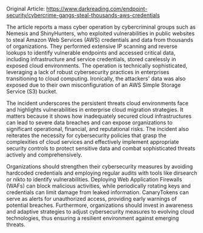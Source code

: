 Original Article: https://www.darkreading.com/endpoint-security/cybercrime-gangs-steal-thousands-aws-credentials

The article reports a mass cyber operation by cybercriminal groups such as Nemesis and ShinyHunters, who exploited vulnerabilities in public websites to steal Amazon Web Services (AWS) credentials and data from thousands of organizations. They performed extensive IP scanning and reverse lookups to identify vulnerable endpoints and accessed critical data, including infrastructure and service credentials, stored carelessly in exposed cloud environments. The operation is technically sophisticated, leveraging a lack of robust cybersecurity practices in enterprises transitioning to cloud computing. Ironically, the attackers' data was also exposed due to their own misconfiguration of an AWS Simple Storage Service (S3) bucket.

The incident underscores the persistent threats cloud environments face and highlights vulnerabilities in enterprise cloud migration strategies. It matters because it shows how inadequately secured cloud infrastructures can lead to severe data breaches and can expose organizations to significant operational, financial, and reputational risks. The incident also reiterates the necessity for cybersecurity policies that grasp the complexities of cloud services and effectively implement appropriate security controls to protect sensitive data and combat sophisticated threats actively and comprehensively.

Organizations should strengthen their cybersecurity measures by avoiding hardcoded credentials and employing regular audits with tools like dirsearch or nikto to identify vulnerabilities. Deploying Web Application Firewalls (WAFs) can block malicious activities, while periodically rotating keys and credentials can limit damage from leaked information. CanaryTokens can serve as alerts for unauthorized access, providing early warnings of potential breaches. Furthermore, organizations should invest in awareness and adaptive strategies to adjust cybersecurity measures to evolving cloud technologies, thus ensuring a resilient environment against emerging threats.